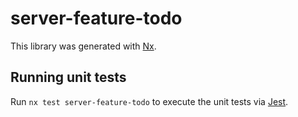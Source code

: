 # server-feature-todo

This library was generated with [Nx](https://nx.dev).

## Running unit tests

Run `nx test server-feature-todo` to execute the unit tests via [Jest](https://jestjs.io).
